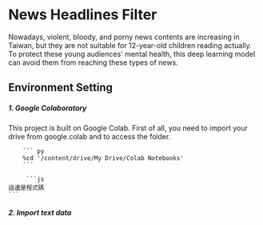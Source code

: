# News Headlines Filter
Nowadays, violent, bloody, and porny news contents are increasing in Taiwan, but they are not suitable for 12-year-old children reading actually. To protect these young audiences' mental health, this deep learning model can avoid them from reaching these types of news.

## Environment Setting
 ##### 1. Google Colaboratory
 This project is built on Google Colab. First of all, you need to import your drive from google.colab and to access the folder.
 
        ``` py
        %cd '/content/drive/My Drive/Colab Notebooks'
        ```
        
         ```js
    這邊是程式碼
    ```
 
 ##### 2. Import text data
